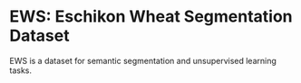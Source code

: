 # EWS: Eschikon Wheat Segmentation Dataset

EWS is a dataset for semantic segmentation and unsupervised learning tasks.